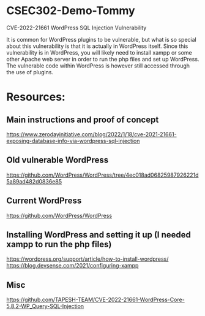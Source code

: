 # CSEC302-Demo-Tommy
CVE-2022-21661 WordPress SQL Injection Vulnerability

It is common for WordPress plugins to be vulnerable, but what is so special about this vulnerability is that it is actually in WordPress itself.
Since this vulnerability is in WordPress, you will likely need to install xampp or some other Apache web server in order to run the php files and set up WordPress.
The vulnerable code within WordPress is however still accessed through the use of plugins.




# Resources:
## Main instructions and proof of concept
https://www.zerodayinitiative.com/blog/2022/1/18/cve-2021-21661-exposing-database-info-via-wordpress-sql-injection
## Old vulnerable WordPress
https://github.com/WordPress/WordPress/tree/4ec018ad06825987926221d5a89ad482d0836e85
## Current WordPress
https://github.com/WordPress/WordPress
## Installing WordPress and setting it up (I needed xampp to run the php files)
https://wordpress.org/support/article/how-to-install-wordpress/
https://blog.devsense.com/2021/configuring-xampp
## Misc
https://github.com/TAPESH-TEAM/CVE-2022-21661-WordPress-Core-5.8.2-WP_Query-SQL-Injection
